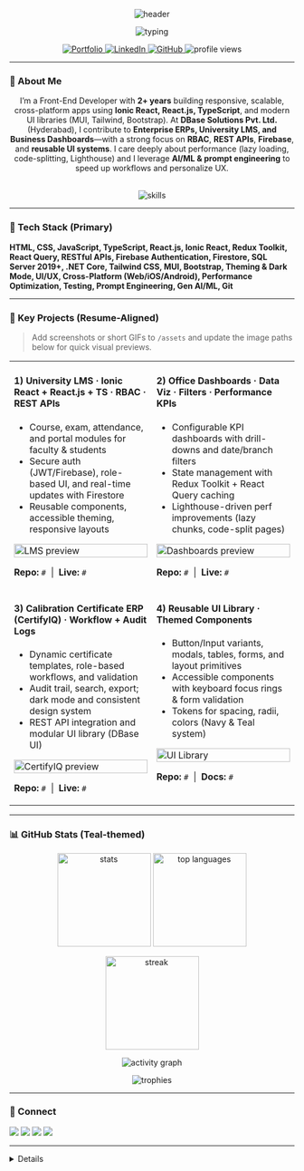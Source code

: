 <!-- ========================================================= -->
<!--                    HARISH PAMPANA — README                -->
<!--  Palette: Navy 900 #0a192f | Navy 800 #112240 | Accent #64ffda  -->
<!--  All animations use SVG/image services compatible with GitHub.  -->
<!-- ========================================================= -->

<!-- Wavy animated header -->
<p align="center">
  <img src="https://capsule-render.vercel.app/api?type=waving&height=190&color=0:0a192f,100:112240&text=Harish%20Pampana&fontColor=ccd6f6&fontAlignY=35&desc=Front-End%20Developer%20•%20Ionic%20React%20•%20Cross-Platform%20Apps&descAlignY=55&descAlign=50" alt="header" />
</p>

<!-- Typing animation tagline -->
<p align="center">
  <img src="https://readme-typing-svg.herokuapp.com?duration=2800&pause=900&size=22&center=true&vCenter=true&width=1000&color=0a192f&lines=Front-End+Developer+(Ionic+React%2C+React.js%2C+TypeScript);Cross-Platform+Apps+(Web%2C+iOS%2C+Android);Reusable+UI+Libraries+%7C+RBAC+%7C+REST+APIs;Performance+Optimization+%7C+AI%2FML-Driven+UX" alt="typing" />
</p>

<!-- Social + quick badges -->
<p align="center">
  <a href="https://harishpampanaportfolio.netlify.app/" target="_blank">
    <img src="https://img.shields.io/badge/Portfolio-0a192f?style=for-the-badge&logo=About.me&logoColor=64FFDA" alt="Portfolio"/>
  </a>
  <a href="https://www.linkedin.com/in/pampana-harish-15b9ba23a/" target="_blank">
    <img src="https://img.shields.io/badge/LinkedIn-0a192f?style=for-the-badge&logo=linkedin&logoColor=0A66C2" alt="LinkedIn"/>
  </a>
  <a href="https://github.com/harishpampana7" target="_blank">
    <img src="https://img.shields.io/badge/GitHub-0a192f?style=for-the-badge&logo=github&logoColor=ffffff" alt="GitHub"/>
  </a>
  <img src="https://komarev.com/ghpvc/?username=harishpampana7&style=for-the-badge&color=112240&label=VIEWS" alt="profile views"/>
</p>

---

### 👋 About Me
<p align="center" style="max-width: 980px; margin: 0 auto;">
I’m a Front-End Developer with <b>2+ years</b> building responsive, scalable, cross-platform apps using <b>Ionic React, React.js, TypeScript</b>, and modern UI libraries (MUI, Tailwind, Bootstrap). At <b>DBase Solutions Pvt. Ltd.</b> (Hyderabad), I contribute to <b>Enterprise ERPs, University LMS, and Business Dashboards</b>—with a strong focus on <b>RBAC</b>, <b>REST APIs</b>, <b>Firebase</b>, and <b>reusable UI systems</b>. I care deeply about performance (lazy loading, code-splitting, Lighthouse) and I leverage <b>AI/ML & prompt engineering</b> to speed up workflows and personalize UX.
</p>

<br/>

<!-- Skill Icons Row -->
<p align="center">
  <img src="https://skillicons.dev/icons?i=html,css,js,ts,react,redux,tailwind,bootstrap,materialui,ionic,firebase,dotnet,azure,git,github,vite,webpack,postman&perline=9&theme=dark" alt="skills"/>
</p>

---

### 🧰 Tech Stack (Primary)
**HTML, CSS, JavaScript, TypeScript, React.js, Ionic React, Redux Toolkit, React Query, RESTful APIs, Firebase Authentication, Firestore, SQL Server 2019+, .NET Core, Tailwind CSS, MUI, Bootstrap, Theming & Dark Mode, UI/UX, Cross-Platform (Web/iOS/Android), Performance Optimization, Testing, Prompt Engineering, Gen AI/ML, Git**

---

### 🧩 Key Projects (Resume-Aligned)

> Add screenshots or short GIFs to `/assets` and update the image paths below for quick visual previews.

<table>
  <tr>
    <td width="50%" valign="top">

#### 1) University LMS · Ionic React + React.js + TS · RBAC · REST APIs
- Course, exam, attendance, and portal modules for faculty & students  
- Secure auth (JWT/Firebase), role-based UI, and real-time updates with Firestore  
- Reusable components, accessible theming, responsive layouts  

<p>
  <img alt="LMS preview" src="assets/lms-preview.gif" width="100%" />
</p>

**Repo:** `#` &nbsp;|&nbsp; **Live:** `#`

  </td>
  <td width="50%" valign="top">

#### 2) Office Dashboards · Data Viz · Filters · Performance KPIs
- Configurable KPI dashboards with drill-downs and date/branch filters  
- State management with Redux Toolkit + React Query caching  
- Lighthouse-driven perf improvements (lazy chunks, code-split pages)  

<p>
  <img alt="Dashboards preview" src="assets/dashboards-preview.gif" width="100%" />
</p>

**Repo:** `#` &nbsp;|&nbsp; **Live:** `#`

  </td>
  </tr>
  <tr>
    <td width="50%" valign="top">

#### 3) Calibration Certificate ERP (CertifyIQ) · Workflow + Audit Logs
- Dynamic certificate templates, role-based workflows, and validation  
- Audit trail, search, export; dark mode and consistent design system  
- REST API integration and modular UI library (DBase UI)  

<p>
  <img alt="CertifyIQ preview" src="assets/certifyiq-preview.gif" width="100%" />
</p>

**Repo:** `#` &nbsp;|&nbsp; **Live:** `#`

  </td>
    <td width="50%" valign="top">

#### 4) Reusable UI Library · Themed Components
- Button/Input variants, modals, tables, forms, and layout primitives  
- Accessible components with keyboard focus rings & form validation  
- Tokens for spacing, radii, colors (Navy & Teal system)  

<p>
  <img alt="UI Library" src="assets/ui-library-preview.gif" width="100%" />
</p>

**Repo:** `#` &nbsp;|&nbsp; **Docs:** `#`

  </td>
  </tr>
</table>

---


### 📊 GitHub Stats (Teal-themed)
<p align="center">
  <img src="https://github-readme-stats.vercel.app/api?username=harishpampana7&show_icons=true&rank_icon=github&title_color=64ffda&text_color=ccd6f6&icon_color=64ffda&bg_color=0a192f&hide_border=true" height="165" alt="stats"/>
  <img src="https://github-readme-stats.vercel.app/api/top-langs?username=harishpampana7&layout=compact&title_color=64ffda&text_color=ccd6f6&bg_color=0a192f&hide_border=true" height="165" alt="top languages"/>
</p>

<p align="center">
  <img src="https://github-readme-streak-stats.herokuapp.com/?user=harishpampana7&ring=64ffda&fire=64ffda&currStreakLabel=64ffda&background=0a192f&sideNums=ccd6f6&currStreakNum=ccd6f6&sideLabels=ccd6f6&dates=8892b0&hide_border=true" height="165" alt="streak"/>
</p>

<!-- Activity Graph -->
<p align="center">
  <img src="https://github-readme-activity-graph.vercel.app/graph?username=harishpampana7&bg_color=0a192f&color=ccd6f6&line=64ffda&point=64ffda&area=true&hide_border=true&custom_title=Harish%27s%20Activity%20Graph" alt="activity graph" />
</p>

<!-- Developer Trophies (optional) -->
<p align="center">
  <img src="https://github-profile-trophy.vercel.app/?username=harishpampana7&theme=algolia&no-frame=true&no-bg=true&column=6" alt="trophies"/>
</p>

---

### 🔗 Connect
<p>
  <a href="mailto:pampanaharish5@gmail.com"><img src="https://img.shields.io/badge/Email-112240?style=for-the-badge&logo=gmail&logoColor=EA4335"/></a>
  <a href="https://harishpampanaportfolio.netlify.app/" target="_blank"><img src="https://img.shields.io/badge/Portfolio-112240?style=for-the-badge&logo=hyper&logoColor=64FFDA"/></a>
  <a href="https://www.linkedin.com/in/pampana-harish-15b9ba23a/" target="_blank"><img src="https://img.shields.io/badge/LinkedIn-112240?style=for-the-badge&logo=linkedin&logoColor=0A66C2"/></a>
  <a href="https://github.com/harishpampana7" target="_blank"><img src="https://img.shields.io/badge/GitHub-112240?style=for-the-badge&logo=github&logoColor=ffffff"/></a>
</p>

---

<details>

        
